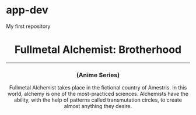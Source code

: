 # app-dev
My first repository
<html>
  <head>
    <title>My Favorite Series</title>
  </head>
  
  <body>
    <center>
      <h1>Fullmetal Alchemist: Brotherhood</h1>
      <hr>
      <h3>(Anime Series)</h3>
      <p>Fullmetal Alchemist takes place in the fictional country of Amestris. In this world, alchemy is one of the most-practiced sciences. Alchemists have the ability, with the help of patterns called transmutation circles, to create almost anything they desire. </p>
    </center>
  </body>
</html>
